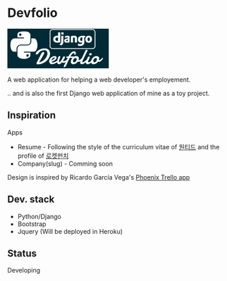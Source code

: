 # Devfolio

![logo](devfolio/static/images/devfolio-logo.png)

A web application for helping a web developer's employement.

.. and is also the first Django web application of mine as a toy project. 

## Inspiration

Apps

* Resume - Following the style of the curriculum vitae of [원티드](https://www.wanted.co.kr/) and the profile of [로켓펀치](https://www.rocketpunch.com/)
* Company(slug) - Comming soon

Design is inspired by Ricardo García Vega's [Phoenix Trello app](https://phoenix-trello.herokuapp.com/)

## Dev. stack

* Python/Django
* Bootstrap
* Jquery
(Will be deployed in Heroku)

## Status 

Developing

